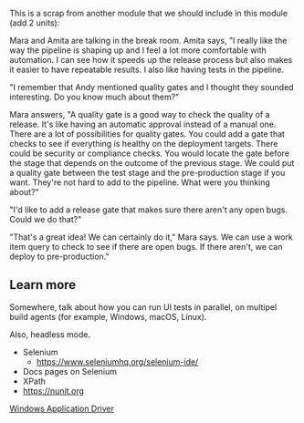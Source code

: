 This is a scrap from another module that we should include in this module (add 2 units):

Mara and Amita are talking in the break room. Amita says, "I really like the way the pipeline is shaping up and I feel a lot more comfortable with automation. I can see how it speeds up the release process but also makes it easier to have repeatable results. I also like having tests in the pipeline. 

"I remember that Andy mentioned quality gates and I thought they sounded interesting. Do you know much about them?"

Mara answers, "A quality gate is a good way to check the quality of a release. It's like having an automatic approval instead of a manual one. There are a lot of possibilities for quality gates. You could add a gate that checks to see if everything is healthy on the deployment targets. There could be security or compliance checks. You would locate the gate before the stage that depends on the outcome of the previous stage. We could put a quality gate between the test stage and the pre-production stage if you want. They're not hard to add to the pipeline. What were you thinking about?"

"I'd like to add a release gate that makes sure there aren't any open bugs. Could we do that?"

"That's a great idea! We can certainly do it," Mara says. We can use a work item query to check to see if there are open bugs. If there aren't, we can deploy to pre-production."

## Learn more

Somewhere, talk about how you can run UI tests in parallel, on multipel build agents (for example, Windows, macOS, Linux).

Also, headless mode.

* Selenium
  * https://www.seleniumhq.org/selenium-ide/
* Docs pages on Selenium
* XPath
* https://nunit.org

[Windows Application Driver](https://github.com/Microsoft/WinAppDriver?azure-portal=true)